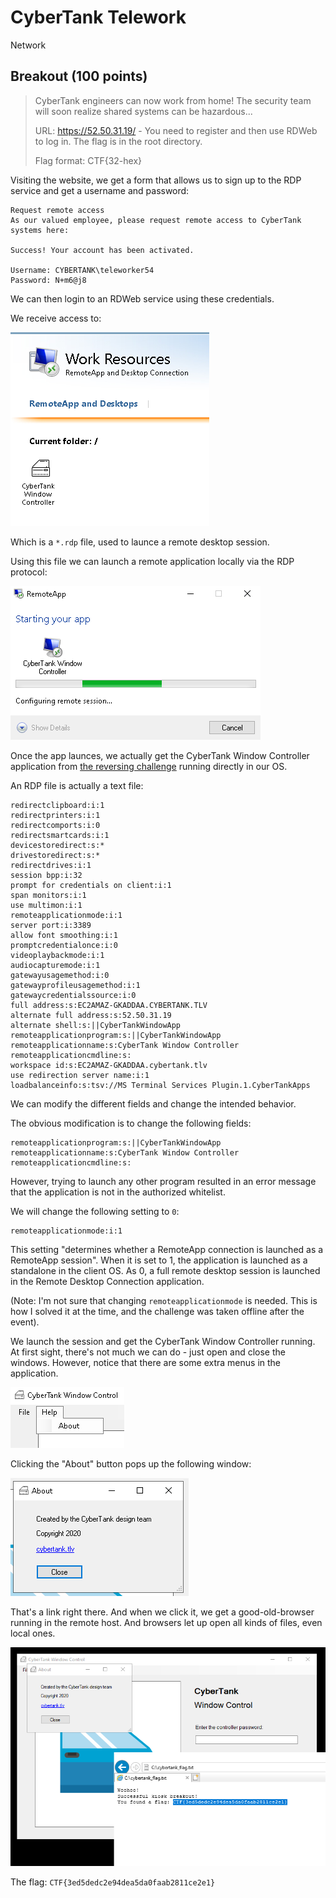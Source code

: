 # CyberTank Telework
Network

## Breakout (100 points)

> CyberTank engineers can now work from home! The security team will soon realize shared systems can be hazardous...
> 
> URL: https://52.50.31.19/ - You need to register and then use RDWeb to log in. The flag is in the root directory.
> 
> Flag format: CTF{32-hex}

Visiting the website, we get a form that allows us to sign up to the RDP service and get a username and password:

```
Request remote access
As our valued employee, please request remote access to CyberTank systems here:

Success! Your account has been activated.

Username: CYBERTANK\teleworker54
Password: N+m6@j8
```

We can then login to an RDWeb service using these credentials.

We receive access to:

![](images/rdweb.png)

Which is a `*.rdp` file, used to launce a remote desktop session.


Using this file we can launch a remote application locally via the RDP protocol:

![](images/rdpweb2.png)


Once the app launces, we actually get the CyberTank Window Controller application from [the reversing challenge](CyberTank_Window_Controller.md) running directly in our OS.

An RDP file is actually a text file:

```
redirectclipboard:i:1
redirectprinters:i:1
redirectcomports:i:0
redirectsmartcards:i:1
devicestoredirect:s:*
drivestoredirect:s:*
redirectdrives:i:1
session bpp:i:32
prompt for credentials on client:i:1
span monitors:i:1
use multimon:i:1
remoteapplicationmode:i:1
server port:i:3389
allow font smoothing:i:1
promptcredentialonce:i:0
videoplaybackmode:i:1
audiocapturemode:i:1
gatewayusagemethod:i:0
gatewayprofileusagemethod:i:1
gatewaycredentialssource:i:0
full address:s:EC2AMAZ-GKADDAA.CYBERTANK.TLV
alternate full address:s:52.50.31.19
alternate shell:s:||CyberTankWindowApp
remoteapplicationprogram:s:||CyberTankWindowApp
remoteapplicationname:s:CyberTank Window Controller
remoteapplicationcmdline:s:
workspace id:s:EC2AMAZ-GKADDAA.cybertank.tlv
use redirection server name:i:1
loadbalanceinfo:s:tsv://MS Terminal Services Plugin.1.CyberTankApps
```

We can modify the different fields and change the intended behavior.

The obvious modification is to change the following fields:
```
remoteapplicationprogram:s:||CyberTankWindowApp
remoteapplicationname:s:CyberTank Window Controller
remoteapplicationcmdline:s:
```

However, trying to launch any other program resulted in an error message that the application is not in the authorized whitelist.

We will change the following setting to `0`:
```
remoteapplicationmode:i:1
```

This setting "determines whether a RemoteApp connection is launched as a RemoteApp session". When it is set to 1, the application is launched as a standalone in the client OS. As 0, a full remote desktop session is launched in the Remote Desktop Connection application.

(Note: I'm not sure that changing `remoteapplicationmode` is needed. This is how I solved it at the time, and the challenge was taken offline after the event).

We launch the session and get the CyberTank Window Controller running. At first sight, there's not much we can do - just open and close the windows. However, notice that there are some extra menus in the application.

![](images/rdpweb3.png)

Clicking the "About" button pops up the following window:

![](images/rdpweb4.png)

That's a link right there. And when we click it, we get a good-old-browser running in the remote host. And browsers let up open all kinds of files, even local ones.

![](images/rdpweb5.png)

The flag: `CTF{3ed5dedc2e94dea5da0faab2811ce2e1}`
